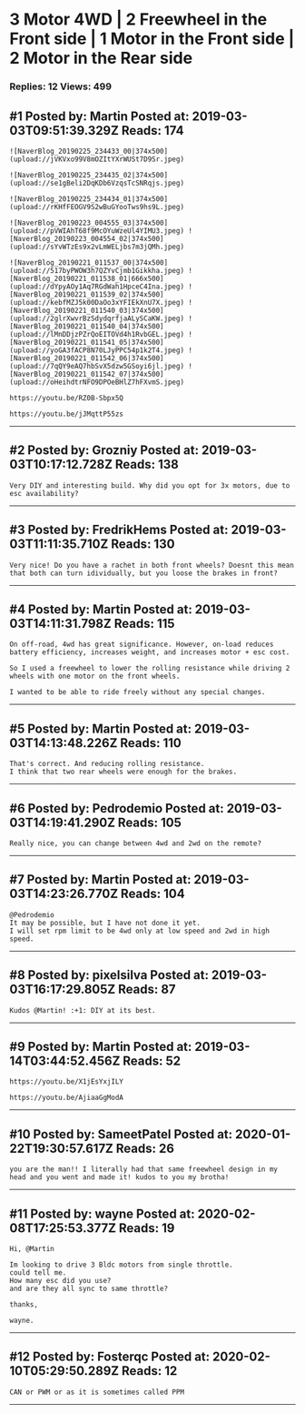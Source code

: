 # 3 Motor 4WD &#124; 2 Freewheel in the Front side &#124; 1 Motor in the Front side &#124; 2 Motor in the Rear side

### Replies: 12 Views: 499

## \#1 Posted by: Martin Posted at: 2019-03-03T09:51:39.329Z Reads: 174

```
![NaverBlog_20190225_234433_00|374x500](upload://jVKVxo99V8mOZItYXrWUSt7D9Sr.jpeg) 

![NaverBlog_20190225_234435_02|374x500](upload://se1gBeli2DqKDb6VzqsTcSNRqjs.jpeg) 

![NaverBlog_20190225_234434_01|374x500](upload://rKHfFEOGV9S2wBuGYooTws9hs9L.jpeg) 

![NaverBlog_20190223_004555_03|374x500](upload://pVWIAhT68f9McOYuWzeUl4YIMU3.jpeg) ![NaverBlog_20190223_004554_02|374x500](upload://sYvWTzEs9x2vLmWELjbs7m3jQMh.jpeg) 

![NaverBlog_20190221_011537_00|374x500](upload://517byPWOW3h7QZYvCjmb1Gikkha.jpeg) ![NaverBlog_20190221_011538_01|666x500](upload://dYpyAOy1Aq7RGdWah1HpceC4Ina.jpeg) ![NaverBlog_20190221_011539_02|374x500](upload://kebfMZJ5k00DaOo3xYFIEkXnU7X.jpeg) ![NaverBlog_20190221_011540_03|374x500](upload://2glrXwvrBzSdydqrfjaALySCaKW.jpeg) ![NaverBlog_20190221_011540_04|374x500](upload://lMnDDjzPZrQoEITOVd4h1RvbGEL.jpeg) ![NaverBlog_20190221_011541_05|374x500](upload://yoGA3fACP8N70LJyPPC54p1k2T4.jpeg) ![NaverBlog_20190221_011542_06|374x500](upload://7qQY9eAQ7hbSvX5dzw5GSoyi6jl.jpeg) ![NaverBlog_20190221_011542_07|374x500](upload://oHeihdtrNFO9DPOeBHlZ7hFXvmS.jpeg) 

https://youtu.be/RZ0B-Sbpx5Q

https://youtu.be/jJMqttP55zs
```

---
## \#2 Posted by: Grozniy Posted at: 2019-03-03T10:17:12.728Z Reads: 138

```
Very DIY and interesting build. Why did you opt for 3x motors, due to esc availability?
```

---
## \#3 Posted by: FredrikHems Posted at: 2019-03-03T11:11:35.710Z Reads: 130

```
Very nice! Do you have a rachet in both front wheels? Doesnt this mean that both can turn idividually, but you loose the brakes in front?
```

---
## \#4 Posted by: Martin Posted at: 2019-03-03T14:11:31.798Z Reads: 115

```
On off-road, 4wd has great significance. However, on-load reduces battery efficiency, increases weight, and increases motor + esc cost.

So I used a freewheel to lower the rolling resistance while driving 2 wheels with one motor on the front wheels.

I wanted to be able to ride freely without any special changes.
```

---
## \#5 Posted by: Martin Posted at: 2019-03-03T14:13:48.226Z Reads: 110

```
That's correct. And reducing rolling resistance. 
I think that two rear wheels were enough for the brakes.
```

---
## \#6 Posted by: Pedrodemio Posted at: 2019-03-03T14:19:41.290Z Reads: 105

```
Really nice, you can change between 4wd and 2wd on the remote?
```

---
## \#7 Posted by: Martin Posted at: 2019-03-03T14:23:26.770Z Reads: 104

```
@Pedrodemio 
It may be possible, but I have not done it yet.
I will set rpm limit to be 4wd only at low speed and 2wd in high speed.
```

---
## \#8 Posted by: pixelsilva Posted at: 2019-03-03T16:17:29.805Z Reads: 87

```
Kudos @Martin! :+1: DIY at its best.
```

---
## \#9 Posted by: Martin Posted at: 2019-03-14T03:44:52.456Z Reads: 52

```
https://youtu.be/X1jEsYxjILY

https://youtu.be/AjiaaGgModA
```

---
## \#10 Posted by: SameetPatel Posted at: 2020-01-22T19:30:57.617Z Reads: 26

```
you are the man!! I literally had that same freewheel design in my head and you went and made it! kudos to you my brotha!
```

---
## \#11 Posted by: wayne Posted at: 2020-02-08T17:25:53.377Z Reads: 19

```
Hi, @Martin

Im looking to drive 3 Bldc motors from single throttle.
could tell me.
How many esc did you use? 
and are they all sync to same throttle?

thanks,

wayne.
```

---
## \#12 Posted by: Fosterqc Posted at: 2020-02-10T05:29:50.289Z Reads: 12

```
CAN or PWM or as it is sometimes called PPM
```

---

